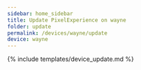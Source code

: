 ```yaml
---
sidebar: home_sidebar
title: Update PixelExperience on wayne
folder: update
permalink: /devices/wayne/update
device: wayne
---
```

{% include templates/device_update.md %}
